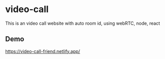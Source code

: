 # video-call
 This is an video call website with auto room id, using webRTC, node, react
 
## Demo
https://video-call-friend.netlify.app/
